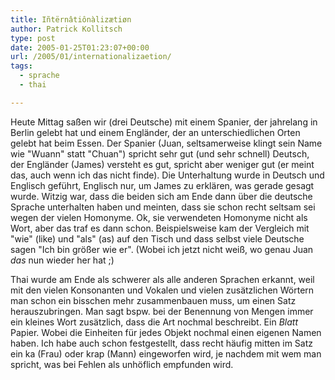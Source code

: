 ```yaml
---
title: Iñtërnâtiônàlizætiøn
author: Patrick Kollitsch
type: post
date: 2005-01-25T01:23:07+00:00
url: /2005/01/internationalizaetion/
tags:
  - sprache
  - thai

---
```

Heute Mittag saßen wir (drei Deutsche) mit einem Spanier, der jahrelang in Berlin gelebt hat und einem Engländer, der an unterschiedlichen Orten gelebt hat beim Essen. Der Spanier (Juan, seltsamerweise klingt sein Name wie "Wuann" statt "Chuan") spricht sehr gut (und sehr schnell) Deutsch, der Engländer (James) versteht es gut, spricht aber weniger gut (er meint das, auch wenn ich das nicht finde). Die Unterhaltung wurde in Deutsch und Englisch geführt, Englisch nur, um James zu erklären, was gerade gesagt wurde. Witzig war, dass die beiden sich am Ende dann über die deutsche Sprache unterhalten haben und meinten, dass sie schon recht seltsam sei wegen der vielen Homonyme. Ok, sie verwendeten Homonyme nicht als Wort, aber das traf es dann schon. Beispielsweise kam der Vergleich mit "wie" (like) und "als" (as) auf den Tisch und dass selbst viele Deutsche sagen "Ich bin größer wie er". (Wobei ich jetzt nicht weiß, wo genau Juan _das_ nun wieder her hat ;)

Thai wurde am Ende als schwerer als alle anderen Sprachen erkannt, weil mit den vielen Konsonanten und Vokalen und vielen zusätzlichen Wörtern man schon ein bisschen mehr zusammenbauen muss, um einen Satz herauszubringen. Man sagt bspw. bei der Benennung von Mengen immer ein kleines Wort zusätzlich, dass die Art nochmal beschreibt. Ein _Blatt_ Papier. Wobei die Einheiten für jedes Objekt nochmal einen eigenen Namen haben. Ich habe auch schon festgestellt, dass recht häufig mitten im Satz ein ka (Frau) oder krap (Mann) eingeworfen wird, je nachdem mit wem man spricht, was bei Fehlen als unhöflich empfunden wird.
